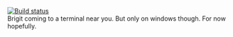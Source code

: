 [![Build status](https://ci.appveyor.com/api/projects/status/mdq7k297ms47t79c/branch/master?svg=true)](https://ci.appveyor.com/project/ErikBZ/brigit-cli/branch/master)  
Brigit coming to a terminal near you. But only on windows though.
For now hopefully.